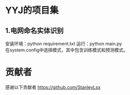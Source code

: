 YYJ的项目集
===
1.电网命名实体识别
--
安装环境：python requirement.txt
运行：python main.py  
在system.config中选择模式，其中包含训练模式和预测模式。

贡献者
==
感谢以下贡献者
https://github.com/StanleyLsx
